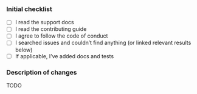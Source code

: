 <!--
  Please check the needed checkboxes ([ ] -> [x]).
  Leave the comments as they are, they won’t show on GitHub.
  We are excited about pull requests, but please try to limit the scope,
  provide a general description of the changes, and remember, it’s up to you to
  convince us to land it.
-->

### Initial checklist

* [ ] I read the support docs <!-- https://github.com/vfile/.github/blob/main/support.md -->
* [ ] I read the contributing guide <!-- https://github.com/vfile/.github/blob/main/contributing.md -->
* [ ] I agree to follow the code of conduct <!-- https://github.com/vfile/.github/blob/main/code-of-conduct.md -->
* [ ] I searched issues and couldn’t find anything (or linked relevant results below) <!-- https://github.com/search?q=user%3Avfile&type=Issues -->
* [ ] If applicable, I’ve added docs and tests

### Description of changes

TODO

<!--do not edit: pr-->
